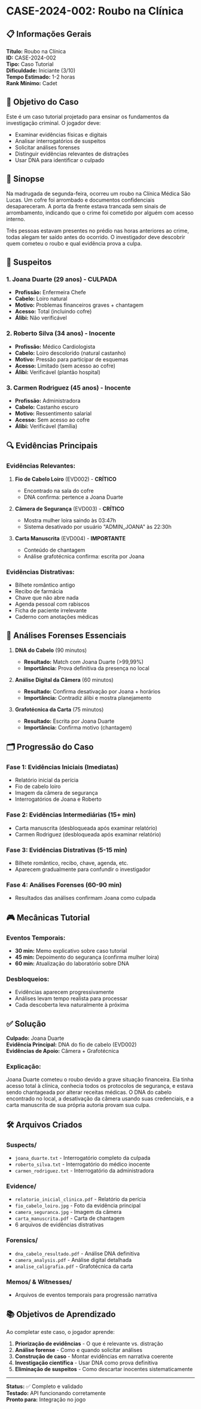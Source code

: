 # CASE-2024-002: Roubo na Clínica

## 📋 Informações Gerais

**Título:** Roubo na Clínica  
**ID:** CASE-2024-002  
**Tipo:** Caso Tutorial  
**Dificuldade:** Iniciante (3/10)  
**Tempo Estimado:** 1-2 horas  
**Rank Mínimo:** Cadet  

## 🎯 Objetivo do Caso

Este é um caso tutorial projetado para ensinar os fundamentos da investigação criminal. O jogador deve:

- Examinar evidências físicas e digitais
- Analisar interrogatórios de suspeitos
- Solicitar análises forenses
- Distinguir evidências relevantes de distrações
- Usar DNA para identificar o culpado

## 📖 Sinopse

Na madrugada de segunda-feira, ocorreu um roubo na Clínica Médica São Lucas. Um cofre foi arrombado e documentos confidenciais desapareceram. A porta da frente estava trancada sem sinais de arrombamento, indicando que o crime foi cometido por alguém com acesso interno.

Três pessoas estavam presentes no prédio nas horas anteriores ao crime, todas alegam ter saído antes do ocorrido. O investigador deve descobrir quem cometeu o roubo e qual evidência prova a culpa.

## 👥 Suspeitos

### 1. Joana Duarte (29 anos) - **CULPADA**
- **Profissão:** Enfermeira Chefe
- **Cabelo:** Loiro natural
- **Motivo:** Problemas financeiros graves + chantagem
- **Acesso:** Total (incluindo cofre)
- **Álibi:** Não verificável

### 2. Roberto Silva (34 anos) - Inocente
- **Profissão:** Médico Cardiologista
- **Cabelo:** Loiro descolorido (natural castanho)
- **Motivo:** Pressão para participar de esquemas
- **Acesso:** Limitado (sem acesso ao cofre)
- **Álibi:** Verificável (plantão hospital)

### 3. Carmen Rodriguez (45 anos) - Inocente
- **Profissão:** Administradora
- **Cabelo:** Castanho escuro
- **Motivo:** Ressentimento salarial
- **Acesso:** Sem acesso ao cofre
- **Álibi:** Verificável (família)

## 🔍 Evidências Principais

### Evidências Relevantes:
1. **Fio de Cabelo Loiro** (EVD002) - **CRÍTICO**
   - Encontrado na sala do cofre
   - DNA confirma: pertence a Joana Duarte

2. **Câmera de Segurança** (EVD003) - **CRÍTICO**
   - Mostra mulher loira saindo às 03:47h
   - Sistema desativado por usuário "ADMIN_JOANA" às 22:30h

3. **Carta Manuscrita** (EVD004) - **IMPORTANTE**
   - Conteúdo de chantagem
   - Análise grafotécnica confirma: escrita por Joana

### Evidências Distrativas:
- Bilhete romântico antigo
- Recibo de farmácia
- Chave que não abre nada
- Agenda pessoal com rabiscos
- Ficha de paciente irrelevante
- Caderno com anotações médicas

## 🧪 Análises Forenses Essenciais

1. **DNA do Cabelo** (90 minutos)
   - **Resultado:** Match com Joana Duarte (>99,99%)
   - **Importância:** Prova definitiva da presença no local

2. **Análise Digital da Câmera** (60 minutos)
   - **Resultado:** Confirma desativação por Joana + horários
   - **Importância:** Contradiz álibi e mostra planejamento

3. **Grafotécnica da Carta** (75 minutos)
   - **Resultado:** Escrita por Joana Duarte
   - **Importância:** Confirma motivo (chantagem)

## 🗂️ Progressão do Caso

### Fase 1: Evidências Iniciais (Imediatas)
- Relatório inicial da perícia
- Fio de cabelo loiro
- Imagem da câmera de segurança
- Interrogatórios de Joana e Roberto

### Fase 2: Evidências Intermediárias (15+ min)
- Carta manuscrita (desbloqueada após examinar relatório)
- Carmen Rodriguez (desbloqueada após examinar relatório)

### Fase 3: Evidências Distrativas (5-15 min)
- Bilhete romântico, recibo, chave, agenda, etc.
- Aparecem gradualmente para confundir o investigador

### Fase 4: Análises Forenses (60-90 min)
- Resultados das análises confirmam Joana como culpada

## 🎮 Mecânicas Tutorial

### Eventos Temporais:
- **30 min:** Memo explicativo sobre caso tutorial
- **45 min:** Depoimento do segurança (confirma mulher loira)
- **60 min:** Atualização do laboratório sobre DNA

### Desbloqueios:
- Evidências aparecem progressivamente
- Análises levam tempo realista para processar
- Cada descoberta leva naturalmente à próxima

## ✅ Solução

**Culpado:** Joana Duarte  
**Evidência Principal:** DNA do fio de cabelo (EVD002)  
**Evidências de Apoio:** Câmera + Grafotécnica  

### Explicação:
Joana Duarte cometeu o roubo devido a grave situação financeira. Ela tinha acesso total à clínica, conhecia todos os protocolos de segurança, e estava sendo chantageada por alterar receitas médicas. O DNA do cabelo encontrado no local, a desativação da câmera usando suas credenciais, e a carta manuscrita de sua própria autoria provam sua culpa.

## 🛠️ Arquivos Criados

### Suspects/
- `joana_duarte.txt` - Interrogatório completo da culpada
- `roberto_silva.txt` - Interrogatório do médico inocente
- `carmen_rodriguez.txt` - Interrogatório da administradora

### Evidence/
- `relatorio_inicial_clinica.pdf` - Relatório da perícia
- `fio_cabelo_loiro.jpg` - Foto da evidência principal
- `camera_seguranca.jpg` - Imagem da câmera
- `carta_manuscrita.pdf` - Carta de chantagem
- 6 arquivos de evidências distrativas

### Forensics/
- `dna_cabelo_resultado.pdf` - Análise DNA definitiva
- `camera_analysis.pdf` - Análise digital detalhada
- `analise_caligrafia.pdf` - Grafotécnica da carta

### Memos/ & Witnesses/
- Arquivos de eventos temporais para progressão narrativa

## 📚 Objetivos de Aprendizado

Ao completar este caso, o jogador aprende:
1. **Priorização de evidências** - O que é relevante vs. distração
2. **Análise forense** - Como e quando solicitar análises
3. **Construção de caso** - Montar evidências em narrativa coerente
4. **Investigação científica** - Usar DNA como prova definitiva
5. **Eliminação de suspeitos** - Como descartar inocentes sistematicamente

---

**Status:** ✅ Completo e validado  
**Testado:** API funcionando corretamente  
**Pronto para:** Integração no jogo